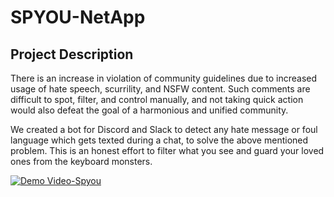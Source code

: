 # SPYOU-NetApp

## Project Description
There is an increase in violation of community guidelines due to increased usage of hate speech, scurrility, and NSFW content. Such comments are difficult to spot, filter, and control manually, and not taking quick action would also defeat the goal of a harmonious and unified community.

We created a bot for Discord and Slack to detect any hate message or foul language which gets texted during a chat, to solve the above mentioned problem.
This is an honest effort to filter what you see and guard your loved ones from the keyboard monsters.

[![Demo Video-Spyou](https://ibb.co/NWywc3j)](https://www.youtube.com/watch?v=c0Yuqi6f2U0)
